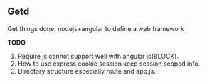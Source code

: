 Getd
---
Get things done, nodejs+angular to define a web framework

**TODO**

1.  Require js cannot support well with angular js(BLOCK).
2.  How to use express cookie session keep session scoped info.
3.  Directory structure especially route and app.js.
